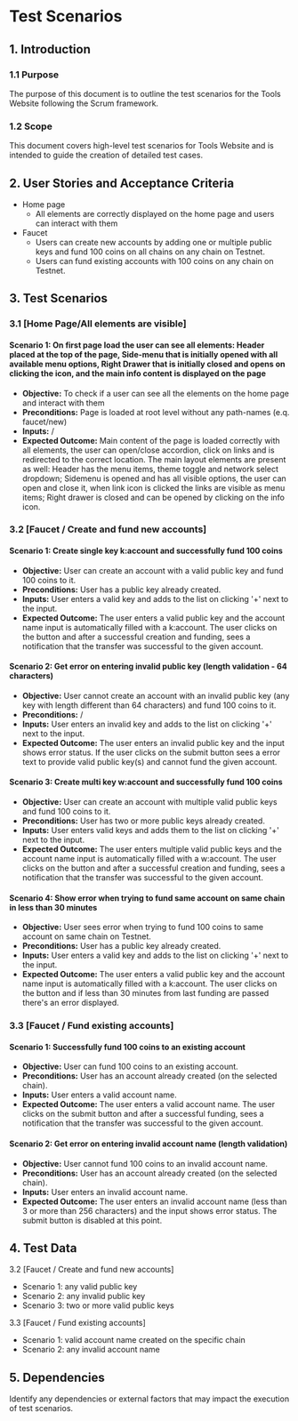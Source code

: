 # Test Scenarios

## 1. Introduction

### 1.1 Purpose
The purpose of this document is to outline the test scenarios for the Tools Website following the Scrum framework.

### 1.2 Scope
This document covers high-level test scenarios for Tools Website and is intended to guide the creation of detailed test cases.

## 2. User Stories and Acceptance Criteria

- Home page
  - All elements are correctly displayed on the home page and users can interact with them
- Faucet
  - Users can create new accounts by adding one or multiple public keys and fund 100 coins on all chains on any chain on Testnet.
  - Users can fund existing accounts with 100 coins on any chain on Testnet.

## 3. Test Scenarios

### 3.1 [Home Page/All elements are visible]

#### Scenario 1: On first page load the user can see all elements: Header placed at the top of the page, Side-menu that is initially opened with all available menu options, Right Drawer that is initially closed and opens on clicking the icon, and the main info content is displayed on the page
- **Objective:** To check if a user can see all the elements on the home page and interact with them
- **Preconditions:** Page is loaded at root level without any path-names (e.q. faucet/new)
- **Inputs:** /
- **Expected Outcome:** Main content of the page is loaded correctly with all elements, the user can open/close accordion, click on links and is redirected to the correct location. The main layout elements are present as well: Header has the menu items, theme toggle and network select dropdown; Sidemenu is opened and has all visible options, the user can open and close it, when link icon is clicked the links are visible as menu items; Right drawer is closed and can be opened by clicking on the info icon.


### 3.2 [Faucet / Create and fund new accounts]

#### Scenario 1: Create single key k:account and successfully fund 100 coins
- **Objective:** User can create an account with a valid public key and fund 100 coins to it.
- **Preconditions:** User has a public key already created.
- **Inputs:** User enters a valid key and adds to the list on clicking '+' next to the input.
- **Expected Outcome:** The user enters a valid public key and the account name input is automatically filled with a k:account. The user clicks on the button and after a successful creation and funding, sees a notification that the transfer was successful to the given account.

#### Scenario 2: Get error on entering invalid public key (length validation - 64 characters)
- **Objective:** User cannot create an account with an invalid public key (any key with length different than 64 characters) and fund 100 coins to it.
- **Preconditions:** /
- **Inputs:** User enters an invalid key and adds to the list on clicking '+' next to the input.
- **Expected Outcome:** The user enters an invalid public key and the input shows error status. If the user clicks on the submit button sees a error text to provide valid public key(s) and cannot fund the given account.

#### Scenario 3: Create multi key w:account and successfully fund 100 coins
- **Objective:** User can create an account with multiple valid public keys and fund 100 coins to it.
- **Preconditions:** User has two or more public keys already created.
- **Inputs:** User enters valid keys and adds them to the list on clicking '+' next to the input.
- **Expected Outcome:** The user enters multiple valid public keys and the account name input is automatically filled with a w:account. The user clicks on the button and after a successful creation and funding, sees a notification that the transfer was successful to the given account.

#### Scenario 4: Show error when trying to fund same account on same chain in less than 30 minutes
- **Objective:** User sees error when trying to fund 100 coins to same account on same chain on Testnet.
- **Preconditions:** User has a public key already created.
- **Inputs:** User enters a valid key and adds to the list on clicking '+' next to the input.
- **Expected Outcome:** The user enters a valid public key and the account name input is automatically filled with a k:account. The user clicks on the button and if less than 30 minutes from last funding are passed there's an error displayed.


### 3.3 [Faucet / Fund existing accounts]

#### Scenario 1: Successfully fund 100 coins to an existing account
- **Objective:** User can fund 100 coins to an existing account.
- **Preconditions:** User has an account already created (on the selected chain).
- **Inputs:** User enters a valid account name.
- **Expected Outcome:** The user enters a valid account name. The user clicks on the submit button and after a successful funding, sees a notification that the transfer was successful to the given account.

#### Scenario 2: Get error on entering invalid account name (length validation)
- **Objective:** User cannot fund 100 coins to an invalid account name.
- **Preconditions:** User has an account already created (on the selected chain).
- **Inputs:** User enters an invalid account name.
- **Expected Outcome:** The user enters an invalid account name (less than 3 or more than 256 characters) and the input shows error status. The submit button is disabled at this point.



## 4. Test Data

3.2 [Faucet / Create and fund new accounts]
 - Scenario 1: any valid public key
 - Scenario 2: any invalid public key
 - Scenario 3: two or more valid public keys

3.3 [Faucet / Fund existing accounts]
- Scenario 1: valid account name created on the specific chain
- Scenario 2: any invalid account name

## 5. Dependencies

Identify any dependencies or external factors that may impact the execution of test scenarios.


